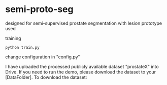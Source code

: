 # semi-proto-seg
designed for semi-supervised prostate segmentation with lesion prototype used 

training

```
python train.py
```
change configuration in "config.py" 

I have uploaded the processed publicly available dataset "prostateX" into Drive. If you need to run the demo, please download the dataset to your [DataFolder].
To download the dataset:
